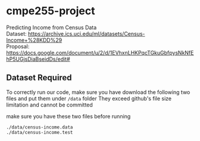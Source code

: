 # cmpe255-project
Predicting Income from Census Data  
Dataset: https://archive.ics.uci.edu/ml/datasets/Census-Income+%28KDD%29  
Proposal: https://docs.google.com/document/u/2/d/1EVhxnLHKPqcTGkuGbfpysNkNfEhP5UGjsDiaBseidDs/edit#  

## Dataset Required
To correctly run our code, make sure you have download the following two files and put them under `/data` folder
They exceed github's file size limitation and cannot be committed

make sure you have these two files before running
```
./data/census-income.data
./data/census-income.test
```